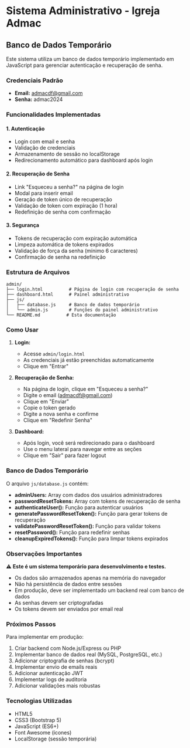 # Sistema Administrativo - Igreja Admac

## Banco de Dados Temporário

Este sistema utiliza um banco de dados temporário implementado em JavaScript para gerenciar autenticação e recuperação de senha.

### Credenciais Padrão

- **Email:** admacdf@gmail.com
- **Senha:** admac2024

### Funcionalidades Implementadas

#### 1. Autenticação
- Login com email e senha
- Validação de credenciais
- Armazenamento de sessão no localStorage
- Redirecionamento automático para dashboard após login

#### 2. Recuperação de Senha
- Link "Esqueceu a senha?" na página de login
- Modal para inserir email
- Geração de token único de recuperação
- Validação de token com expiração (1 hora)
- Redefinição de senha com confirmação

#### 3. Segurança
- Tokens de recuperação com expiração automática
- Limpeza automática de tokens expirados
- Validação de força da senha (mínimo 6 caracteres)
- Confirmação de senha na redefinição

### Estrutura de Arquivos

```
admin/
├── login.html          # Página de login com recuperação de senha
├── dashboard.html      # Painel administrativo
├── js/
│   ├── database.js     # Banco de dados temporário
│   └── admin.js        # Funções do painel administrativo
└── README.md          # Esta documentação
```

### Como Usar

1. **Login:**
   - Acesse `admin/login.html`
   - As credenciais já estão preenchidas automaticamente
   - Clique em "Entrar"

2. **Recuperação de Senha:**
   - Na página de login, clique em "Esqueceu a senha?"
   - Digite o email (admacdf@gmail.com)
   - Clique em "Enviar"
   - Copie o token gerado
   - Digite a nova senha e confirme
   - Clique em "Redefinir Senha"

3. **Dashboard:**
   - Após login, você será redirecionado para o dashboard
   - Use o menu lateral para navegar entre as seções
   - Clique em "Sair" para fazer logout

### Banco de Dados Temporário

O arquivo `js/database.js` contém:

- **adminUsers:** Array com dados dos usuários administradores
- **passwordResetTokens:** Array com tokens de recuperação de senha
- **authenticateUser():** Função para autenticar usuários
- **generatePasswordResetToken():** Função para gerar tokens de recuperação
- **validatePasswordResetToken():** Função para validar tokens
- **resetPassword():** Função para redefinir senhas
- **cleanupExpiredTokens():** Função para limpar tokens expirados

### Observações Importantes

⚠️ **Este é um sistema temporário para desenvolvimento e testes.**

- Os dados são armazenados apenas na memória do navegador
- Não há persistência de dados entre sessões
- Em produção, deve ser implementado um backend real com banco de dados
- As senhas devem ser criptografadas
- Os tokens devem ser enviados por email real

### Próximos Passos

Para implementar em produção:

1. Criar backend com Node.js/Express ou PHP
2. Implementar banco de dados real (MySQL, PostgreSQL, etc.)
3. Adicionar criptografia de senhas (bcrypt)
4. Implementar envio de emails reais
5. Adicionar autenticação JWT
6. Implementar logs de auditoria
7. Adicionar validações mais robustas

### Tecnologias Utilizadas

- HTML5
- CSS3 (Bootstrap 5)
- JavaScript (ES6+)
- Font Awesome (ícones)
- LocalStorage (sessão temporária) 